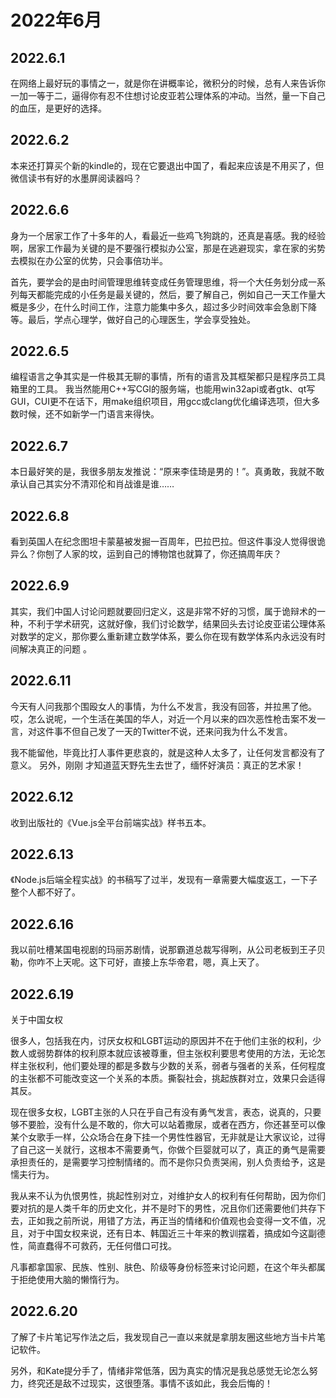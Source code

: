 # 2022年6月

## 2022.6.1

在网络上最好玩的事情之一，就是你在讲概率论，微积分的时候，总有人来告诉你一加一等于二，逼得你有忍不住想讨论皮亚若公理体系的冲动。当然，量一下自己的血压，是更好的选择。

## 2022.6.2

本来还打算买个新的kindle的，现在它要退出中国了，看起来应该是不用买了，但微信读书有好的水墨屏阅读器吗？

## 2022.6.6

身为一个居家工作了十多年的人，看最近一些鸡飞狗跳的，还真是喜感。我的经验啊，居家工作最为关键的是不要强行模拟办公室，那是在逃避现实，拿在家的劣势去模拟在办公室的优势，只会事倍功半。

首先，要学会的是由时间管理思维转变成任务管理思维，将一个大任务划分成一系列每天都能完成的小任务是最关键的，然后，要了解自己，例如自己一天工作量大概是多少，在什么时间工作，注意力能集中多久，超过多少时间效率会急剧下降等。最后，学点心理学，做好自己的心理医生，学会享受独处。

## 2022.6.5

编程语言之争其实是一件极其无聊的事情，所有的语言及其框架都只是程序员工具箱里的工具。 我当然能用C++写CGI的服务端，也能用win32api或者gtk、qt写GUI，CUI更不在话下，用make组织项目，用gcc或clang优化编译选项，但大多数时候，还不如新学一门语言来得快。

## 2022.6.7

本日最好笑的是，我很多朋友发推说：“原来李佳琦是男的！”。真勇敢，我就不敢承认自己其实分不清邓伦和肖战谁是谁……

## 2022.6.8

看到英国人在纪念图坦卡蒙墓被发掘一百周年，巴拉巴拉。但这件事没人觉得很诡异么？你刨了人家的坟，运到自己的博物馆也就算了，你还搞周年庆？

## 2022.6.9

其实，我们中国人讨论问题就要回归定义，这是非常不好的习惯，属于诡辩术的一种，不利于学术研究，这就好像，我们讨论数学，结果回头去讨论皮亚诺公理体系对数学的定义，那你要么重新建立数学体系，要么你在现有数学体系内永远没有时间解决真正的问题 。

## 2022.6.11

今天有人问我那个围殴女人的事情，为什么不发言，我没有回答，并拉黑了他。哎，怎么说呢，一个生活在美国的华人，对近一个月以来的四次恶性枪击案不发一言，对这件事不但自己发了一天的Twitter不说，还来问我为什么不发言。

我不能留他，毕竟比打人事件更悲哀的，就是这种人太多了，让任何发言都没有了意义。
另外，刚刚 才知道蓝天野先生去世了，缅怀好演员：真正的艺术家！

## 2022.6.12

收到出版社的《Vue.js全平台前端实战》样书五本。

## 2022.6.13

《Node.js后端全程实战》的书稿写了过半，发现有一章需要大幅度返工，一下子整个人都不好了。

## 2022.6.16

我以前吐槽某国电视剧的玛丽苏剧情，说那霸道总裁写得咧，从公司老板到王子贝勒，你咋不上天呢。这下可好，直接上东华帝君，嗯，真上天了。

## 2022.6.19

关于中国女权

很多人，包括我在内，讨厌女权和LGBT运动的原因并不在于他们主张的权利，少数人或弱势群体的权利原本就应该被尊重，但主张权利要思考使用的方法，无论怎样主张权利，他们要处理的都是多数与少数的关系，弱者与强者的关系，任何程度的主张都不可能改变这一个关系的本质。撕裂社会，挑起族群对立，效果只会适得其反。

现在很多女权，LGBT主张的人只在乎自己有没有勇气发言，表态，说真的，只要够不要脸，没有什么是不敢的，你大可以站着撒尿，或者在西方，你还甚至可以像某个女歌手一样，公众场合在身下挂一个男性性器官，无非就是让大家议论，过得了自己这一关就行，这根本不需要勇气，你做个巨婴就可以了，真正的勇气是需要承担责任的，是需要学习控制情绪的。而不是你只负责哭闹，别人负责给予，这是懦夫行为。

我从来不认为仇恨男性，挑起性别对立，对维护女人的权利有任何帮助，因为你们要对抗的是人类千年的历史文化，并不是时下的男性，况且你们还需要他们共存下去，正如我之前所说，用错了方法，再正当的情绪和价值观也会变得一文不值，况且，对于中国女权来说，还有日本、韩国近三十年来的教训摆着，搞成如今这副德性，简直蠢得不可救药，无任何借口可找。

凡事都拿国家、民族、性别、肤色、阶级等身份标签来讨论问题，在这个年头都属于拒绝使用大脑的懒惰行为。

## 2022.6.20

了解了卡片笔记写作法之后，我发现自己一直以来就是拿朋友圈这些地方当卡片笔记软件。

另外，和Kate提分手了，情绪非常低落，因为真实的情况是我总感觉无论怎么努力，终究还是敌不过现实，这很堕落。事情不该如此，我会后悔的！

